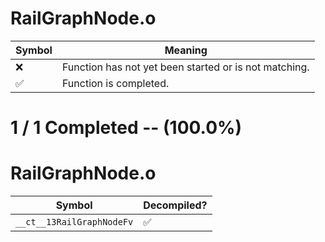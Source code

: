 # RailGraphNode.o
| Symbol | Meaning 
| ------------- | ------------- 
| :x: | Function has not yet been started or is not matching. 
| :white_check_mark: | Function is completed. 


# 1 / 1 Completed -- (100.0%)
# RailGraphNode.o
| Symbol | Decompiled? |
| ------------- | ------------- |
| `__ct__13RailGraphNodeFv` | :white_check_mark: |
